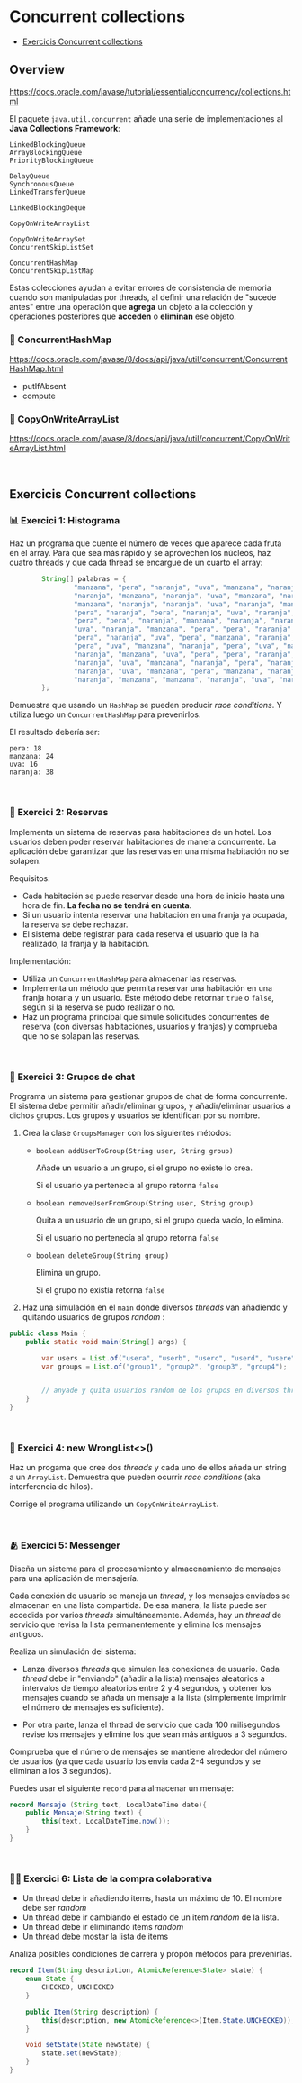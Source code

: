 # Concurrent collections

* [Exercicis Concurrent collections](#exercicis-concurrent-collecions)

## Overview

https://docs.oracle.com/javase/tutorial/essential/concurrency/collections.html

El paquete `java.util.concurrent` añade una serie de implementaciones al **Java Collections Framework**:

    LinkedBlockingQueue
    ArrayBlockingQueue
    PriorityBlockingQueue
    
    DelayQueue
    SynchronousQueue
    LinkedTransferQueue
    
    LinkedBlockingDeque
    
    CopyOnWriteArrayList
    
    CopyOnWriteArraySet
    ConcurrentSkipListSet
    
    ConcurrentHashMap
    ConcurrentSkipListMap

Estas colecciones ayudan a evitar errores de consistencia de memoria cuando son manipuladas por threads, al definir una relación de "sucede antes" entre una operación que **agrega** un objeto a la colección y operaciones posteriores que **acceden** o **eliminan** ese objeto.




### 🏮 ConcurrentHashMap

https://docs.oracle.com/javase/8/docs/api/java/util/concurrent/ConcurrentHashMap.html

* putIfAbsent
* compute


### 🏮 CopyOnWriteArrayList

https://docs.oracle.com/javase/8/docs/api/java/util/concurrent/CopyOnWriteArrayList.html


<br />

## Exercicis Concurrent collections

### 📊 Exercici 1: Histograma

Haz un programa que cuente el número de veces que aparece cada fruta en el array.
Para que sea más rápido y se aprovechen los núcleos, haz cuatro threads y que cada thread se encargue de un cuarto el array:

```java
        String[] palabras = {
                "manzana", "pera", "naranja", "uva", "manzana", "naranja", "naranja", "uva",
                "naranja", "manzana", "naranja", "uva", "manzana", "naranja", "naranja", "uva",
                "manzana", "naranja", "naranja", "uva", "naranja", "manzana", "naranja", "uva",
                "pera", "naranja", "pera", "naranja", "uva", "naranja", "naranja", "manzana",
                "pera", "pera", "naranja", "manzana", "naranja", "naranja", "pera", "manzana",
                "uva", "naranja", "manzana", "pera", "pera", "naranja", "naranja", "manzana",
                "pera", "naranja", "uva", "pera", "manzana", "naranja", "naranja", "naranja",
                "pera", "uva", "manzana", "naranja", "pera", "uva", "naranja", "manzana",
                "naranja", "manzana", "uva", "pera", "pera", "naranja", "uva", "manzana",
                "naranja", "uva", "manzana", "naranja", "pera", "naranja", "manzana", "pera",
                "naranja", "uva", "manzana", "pera", "manzana", "naranja", "manzana", "pera",
                "naranja", "manzana", "manzana", "naranja", "uva", "naranja", "manzana", "naranja"
        };
```

Demuestra que usando un `HashMap` se pueden producir _race conditions_. Y utiliza luego un `ConcurrentHashMap` para prevenirlos.

El resultado debería ser:

```
pera: 18
manzana: 24
uva: 16
naranja: 38
```

<br />

### 🏨 Exercici 2: Reservas

Implementa un sistema de reservas para habitaciones de un hotel. Los usuarios deben poder reservar habitaciones de manera concurrente. La aplicación debe garantizar que las reservas en una misma habitación no se solapen.

Requisitos:
* Cada habitación se puede reservar desde una hora de inicio hasta una hora de fin. **La fecha no se tendrá en cuenta**.
* Si un usuario intenta reservar una habitación en una franja ya ocupada, la reserva se debe rechazar.
* El sistema debe registrar para cada reserva el usuario que la ha realizado, la franja y la habitación.

Implementación:
* Utiliza un `ConcurrentHashMap` para almacenar las reservas.
* Implementa un método que permita reservar una habitación en una franja horaria y un usuario. Este método debe retornar `true` o `false`, según si la reserva se pudo realizar o no.
* Haz un programa principal que simule solicitudes concurrentes de reserva (con diversas habitaciones, usuarios y franjas) y comprueba que no se solapan las reservas.

<br />


### 🎎 Exercici 3: Grupos de chat

Programa un sistema para gestionar grupos de chat de forma concurrente. El sistema debe permitir añadir/eliminar grupos, y añadir/eliminar usuarios a dichos grupos. Los grupos y usuarios se identifican por su nombre.

1. Crea la clase `GroupsManager` con los siguientes métodos:
    * `boolean addUserToGroup(String user, String group)`

        Añade un usuario a un grupo, si el grupo no existe lo crea. 

        Si el usuario ya pertenecia al grupo retorna `false`

    * `boolean removeUserFromGroup(String user, String group)`

        Quita a un usuario de un grupo, si el grupo queda vacío, lo elimina. 

        Si el usuario no pertenecía al grupo retorna `false`

    * `boolean deleteGroup(String group)` 

        Elimina un grupo. 
        
        Si el grupo no existía retorna `false`

1. Haz una simulación en el `main` donde diversos _threads_ van añadiendo y quitando usuarios de grupos _random_ :

```java
public class Main {
    public static void main(String[] args) {

        var users = List.of("usera", "userb", "userc", "userd", "usere", "userf", "userg", "userh");
        var groups = List.of("group1", "group2", "group3", "group4");


        // anyade y quita usuarios random de los grupos en diversos threads
    }
}
```

<br />

### 🤪 Exercici 4: new WrongList<>()

Haz un progama que cree dos _threads_ y cada uno de ellos añada un string a un `ArrayList`. Demuestra que pueden ocurrir _race conditions_ (aka interferencia de hilos).

Corrige el programa utilizando un `CopyOnWriteArrayList`.

<br />

### 🫂 Exercici 5: Messenger

Diseña un sistema para el procesamiento y almacenamiento de mensajes para una aplicación de mensajería.

Cada conexión de usuario se maneja un _thread_, y los mensajes enviados se almacenan en una lista compartida. De esa manera, la lista puede ser accedida por varios _threads_ simultáneamente. Además, hay un _thread_ de servicio que revisa la lista permanentemente y elimina los mensajes antiguos. 

Realiza un simulación del sistema:

* Lanza diversos _threads_ que simulen las conexiones de usuario. Cada _thread_ debe ir "enviando" (añadir a la lista) mensajes aleatorios a intervalos de tiempo aleatorios entre 2 y 4 segundos, y obtener los mensajes cuando se añada un mensaje a la lista (simplemente imprimir el número de mensajes es suficiente).

* Por otra parte, lanza el thread de servicio que cada 100 milisegundos revise los mensajes y elimine los que sean más antiguos a 3 segundos.


Comprueba que el número de mensajes se mantiene alrededor del número de usuarios (ya que cada usuario los envia cada 2-4 segundos y se eliminan a los 3 segundos).

Puedes usar el siguiente `record` para almacenar un mensaje:

```java
record Mensaje (String text, LocalDateTime date){
    public Mensaje(String text) {
        this(text, LocalDateTime.now());
    }
}
```

<br />

### 🤼‍♀️ Exercici 6: Lista de la compra colaborativa

* Un thread debe ir añadiendo items, hasta un máximo de 10. El nombre debe ser _random_
* Un thread debe ir cambiando el estado de un item _random_ de la lista.
* Un thread debe ir eliminando items _random_
* Un thread debe mostar la lista de items

Analiza posibles condiciones de carrera y propón métodos para prevenirlas.

```java
record Item(String description, AtomicReference<State> state) {
    enum State {
        CHECKED, UNCHECKED
    }

    public Item(String description) {
        this(description, new AtomicReference<>(Item.State.UNCHECKED));
    }

    void setState(State newState) {
        state.set(newState);
    }
}
```
